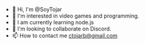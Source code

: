 - 👋 Hi, I'm @SoyTojar
- 👀 I'm interested in video games and programming.
- 🌱 I am currently learning node.js
- 💞️ I'm looking to collaborate on Discord.
- 📫 How to contact me ctojarb@gmail.com

<!---
SoyTojar/SoyTojar is a ✨ special ✨ repository because its `README.md` (this file) appears on your GitHub profile.
You can click the Preview link to take a look at your changes.
--->
